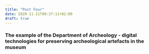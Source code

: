 ```yaml
---
title: "Post Four"
date: 2020-11-21T00:37:11+02:00
draft: true
---
```


### The example of the Department of Archeology - digital technologies for preserving archeological artefacts in the museum

### 





### 
